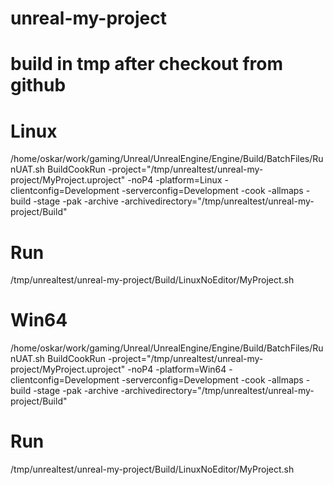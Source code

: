 # unreal-my-project

# build in tmp after checkout from github
# Linux
/home/oskar/work/gaming/Unreal/UnrealEngine/Engine/Build/BatchFiles/RunUAT.sh BuildCookRun -project="/tmp/unrealtest/unreal-my-project/MyProject.uproject" -noP4 -platform=Linux -clientconfig=Development -serverconfig=Development -cook -allmaps -build -stage -pak -archive -archivedirectory="/tmp/unrealtest/unreal-my-project/Build"
# Run
/tmp/unrealtest/unreal-my-project/Build/LinuxNoEditor/MyProject.sh

# Win64
/home/oskar/work/gaming/Unreal/UnrealEngine/Engine/Build/BatchFiles/RunUAT.sh BuildCookRun -project="/tmp/unrealtest/unreal-my-project/MyProject.uproject" -noP4 -platform=Win64 -clientconfig=Development -serverconfig=Development -cook -allmaps -build -stage -pak -archive -archivedirectory="/tmp/unrealtest/unreal-my-project/Build"
# Run
/tmp/unrealtest/unreal-my-project/Build/LinuxNoEditor/MyProject.sh

